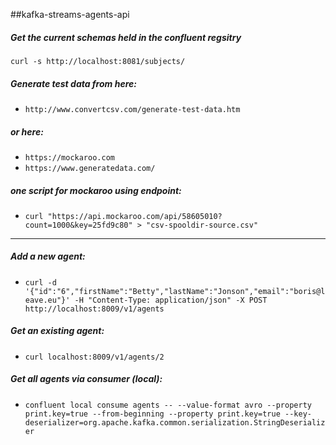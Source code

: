 ##kafka-streams-agents-api

##### Get the current schemas held in the confluent regsitry

`curl -s http://localhost:8081/subjects/`

##### Generate test data from here:
* `http://www.convertcsv.com/generate-test-data.htm`
##### or here:
* `https://mockaroo.com`
* `https://www.generatedata.com/`
##### one script for mockaroo using endpoint:
* `curl "https://api.mockaroo.com/api/58605010?count=1000&key=25fd9c80" > "csv-spooldir-source.csv"`

---

##### Add a new agent:
* `curl -d '{"id":"6","firstName":"Betty","lastName":"Jonson","email":"boris@leave.eu"}' -H "Content-Type: application/json" -X POST http://localhost:8009/v1/agents`

##### Get an existing agent:
* `curl localhost:8009/v1/agents/2`

##### Get all agents via consumer (local):
* `confluent local consume agents -- --value-format avro --property print.key=true --from-beginning --property print.key=true --key-deserializer=org.apache.kafka.common.serialization.StringDeserializer`